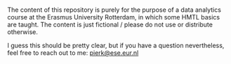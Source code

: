 # 

The content of this repository is purely for the purpose of a data analytics 
course at the Erasmus University Rotterdam, in which some HMTL basics are 
taught. The content is just fictional / please do not use or distribute otherwise. 

I guess this should be pretty clear, but if you have a question nevertheless, feel
free to reach out to me: pierk@ese.eur.nl
